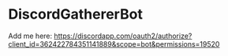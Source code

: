 # DiscordGathererBot

Add me here: https://discordapp.com/oauth2/authorize?client_id=362422784351141889&scope=bot&permissions=19520
